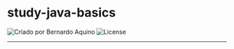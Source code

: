 # study-java-basics

<div>
    <img alt="Criado por Bernardo Aquino" src="https://img.shields.io/badge/criado%20por-Bernardo Aquino-%23f08700">
    <img alt="License" src="https://img.shields.io/badge/license-MIT-%23f08700">
</div>

---
